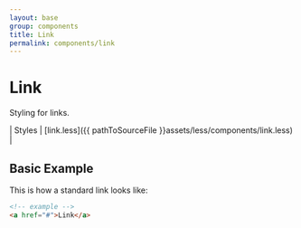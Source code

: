 ```yaml
---
layout: base
group: components
title: Link
permalink: components/link
---
```


# Link

<p class="intro">Styling for links.</p>

| Styles | [link.less]({{ pathToSourceFile }}assets/less/components/link.less) |

## Basic Example

This is how a standard link looks like:

```html
<!-- example -->
<a href="#">Link</a>
```
